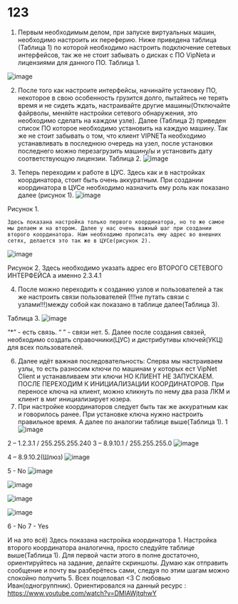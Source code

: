 # 123
1.	Первым необходимым делом, при запуске виртуальных машин, необходимо настроить их переферию. Ниже приведена таблица (Таблица 1) по которой необходимо настроить подключение сетевых интерфейсов, так же не стоит забывать о дисках с ПО VipNeta и лицензиями для данного ПО.
	Таблица 1.
	
![image](https://github.com/SMYT911/123/assets/167532389/7261cf11-2ed1-4719-958f-c394deb91a6f)

2. После того как настроите интерфейсы, начинайте установку ПО, некоторое в свою особенность грузится долго, пытайтесь не терять время и не сидеть ждать, настраивайте другие машины(Отключайте файрволы, меняйте настройки сетевого обнаружения, это необходимо сделать на каждом узле). Далее (Таблица 2) приведен список ПО которое необходимо установить на каждую машину. Так же не стоит забывать о том, что клиент VIPNETa необходимо устанавливать в последнюю очередь на узел, после установки последнего можно перезагрузить машину/ы и установить дату соответствующую лицензии.
Таблица 2.
![image](https://github.com/SMYT911/123/assets/167532389/e294f219-0745-4432-8e9e-e994111df359)

3. Теперь переходим к работе в ЦУС. Здесь как и в настройках координатора, стоит быть очень аккуратным. При создании координатора в ЦУСе необходимо назначить ему роль как показано далее (рисунок 1).
![image](https://github.com/SMYT911/123/assets/167532389/65dbfca9-5280-42c8-b468-890dced75a7a)

Рисунок 1.

	Здесь показана настройка только первого координатора, но то же самое мы делаем и на втором. Далее у нас очень важный шаг при создании второго координатора. Нам необходимо прописать ему адрес во внешних сетях, делается это так же в ЦУСе(рисунок 2).
 ![image](https://github.com/SMYT911/123/assets/167532389/30cbc3ca-b25f-4b51-8c5c-bb45967fb77d)

Рисунок 2.
Здесь необходимо указать адрес его ВТОРОГО СЕТЕВОГО ИНТЕРФЕЙСА а именно 2.3.4.1

4. После можно переходить к созданию узлов и пользователей а так же настроить связи пользователей (!!!не путать связи с узлами!!!)между собой как показано в таблице далее(Таблица 3).

Таблица 3.
![image](https://github.com/SMYT911/123/assets/167532389/a5c8b638-af21-4762-8c47-ab81095b4ced)

“*” - есть связь.
“ ” - связи нет.
5. Далее после создания связей, необходимо создать справочники(ЦУС) и дистрибутивы ключей(УКЦ) для всех пользователей.

6. Далее идёт важная последовательность: Сперва мы настраиваем узлы, то есть разносим ключи по машинам у которых ест VipNet Client и устанавливаем эти ключи НО КЛИЕНТ НЕ ЗАПУСКАЕМ. ПОСЛЕ ПЕРЕХОДИМ К ИНИЦИАЛИЗАЦИИ КООРДИНАТОРОВ. При переносе ключа на клиент, можно кликнуть по нему два раза ЛКМ и клиент в миг инициализирует юзера.
7. При настройке координаторов следует быть так же аккуратным как и говорилось ранее. При установке ключа нужно настроить правильное время. А далее по аналогии таблице выше(Таблица 1).
1
![image](https://github.com/SMYT911/123/assets/167532389/cab957d7-a12f-4b5e-b280-20221bf41754)


















2 – 1.2.3.1 / 255.255.255.240
3 – 8.9.10.1 / 255.255.255.0
![image](https://github.com/SMYT911/123/assets/167532389/ff12d161-7195-46cb-9303-f323cb42acc0)



4 – 8.9.10.2(Шлюз)
![image](https://github.com/SMYT911/123/assets/167532389/9c4b777c-af06-46c6-9377-a685afdfa563)

5 -  No
![image](https://github.com/SMYT911/123/assets/167532389/ef655e0e-282f-4e44-a6fb-36d7cfc429cd)

![image](https://github.com/SMYT911/123/assets/167532389/c94c2e84-de15-492b-a69a-6ac8427ee3c9)


![image](https://github.com/SMYT911/123/assets/167532389/511ed367-dc35-4552-8888-97dc99a4d94b)


![image](https://github.com/SMYT911/123/assets/167532389/08cc1b0d-8b48-4e67-813b-919a0c2c07e2)


















6 - No
7 -  Yes

И на это всё)
Здесь показана настройка координатора 1. Настройка второго координатора аналогична, просто следуйте таблице выше(Таблица 1).
Для первой части этого в полне достаточно, ориентируйтесь на задание, делайте скриншоты.
Думаю как отправить сообщение и почту вы разберётесь сами, следуя по этим шагам можно спокойно получить 5.
Всех поцеловал <3
С любовью Иван(одногруппник).
Ориентировался на данный ресурс :
https://www.youtube.com/watch?v=DMlAWjtqhwY
